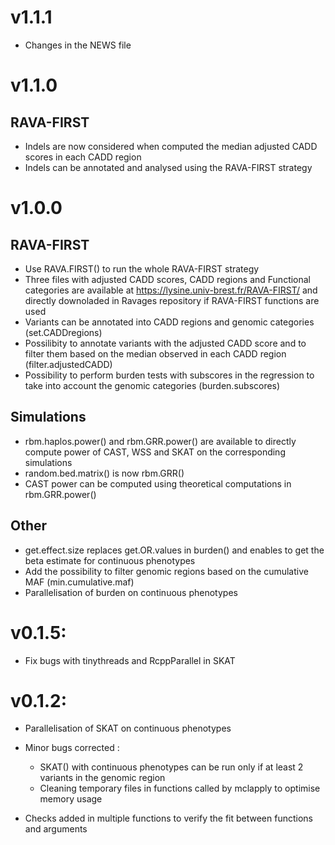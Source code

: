# v1.1.1
* Changes in the NEWS file

# v1.1.0 
## RAVA-FIRST
* Indels are now considered when computed the median adjusted CADD scores in each CADD region
* Indels can be annotated and analysed using the RAVA-FIRST strategy

# v1.0.0 
## RAVA-FIRST
* Use RAVA.FIRST() to run the whole RAVA-FIRST strategy
* Three files with adjusted CADD scores, CADD regions and Functional categories are available at https://lysine.univ-brest.fr/RAVA-FIRST/ and directly downoladed in Ravages repository if RAVA-FIRST functions are used
* Variants can be annotated into CADD regions and genomic categories (set.CADDregions)
* Possilibity to annotate variants with the adjusted CADD score and to filter them based on the median observed in each CADD region (filter.adjustedCADD)
* Possibility to perform burden tests with subscores in the regression to take into account the genomic categories (burden.subscores)

## Simulations
* rbm.haplos.power() and rbm.GRR.power() are available to directly compute power of CAST, WSS and SKAT on the corresponding simulations
* random.bed.matrix() is now rbm.GRR()
* CAST power can be computed using theoretical computations in rbm.GRR.power() 

## Other
* get.effect.size replaces get.OR.values in burden() and enables to get the beta estimate for continuous phenotypes
* Add the possibility to filter genomic regions based on the cumulative MAF (min.cumulative.maf)
* Parallelisation of burden on continuous phenotypes

# v0.1.5:
* Fix bugs with tinythreads and RcppParallel in SKAT

# v0.1.2:
* Parallelisation of SKAT on continuous phenotypes

* Minor bugs corrected :
  * SKAT() with continuous phenotypes can be run only if at least 2 variants in the genomic region
  * Cleaning temporary files in functions called by mclapply to optimise memory usage

* Checks added in multiple functions to verify the fit between functions and arguments


